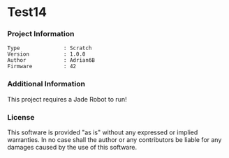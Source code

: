 Test14
================



### Project Information
```
Type              : Scratch
Version           : 1.0.0
Author            : Adrian6B
Firmware          : 42
```

### Additional Information
This project requires a Jade Robot to run!

### License
This software is provided "as is" without any expressed or implied warranties.  In no case shall the author or any contributors be liable for any damages caused by the use of this software.

